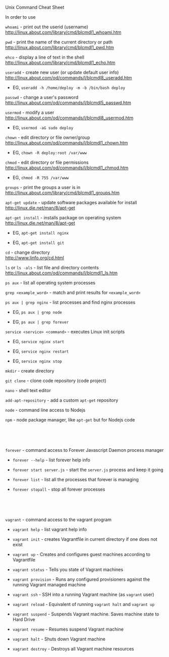 Unix Command Cheat Sheet

In order to use

`whoami` - print out the userid (username)  
http://linux.about.com/library/cmd/blcmdl1_whoami.htm

`pwd` - print the name of the current directory or path  
http://linux.about.com/library/cmd/blcmdl1_pwd.htm

`ehco` - display a line of text in the shell  
http://linux.about.com/library/cmd/blcmdl1_echo.htm

`useradd` - create new user (or update default user info)  
http://linux.about.com/od/commands/l/blcmdl8_useradd.htm  
    
  - EG, `useradd -h /home/deploy -m -b /bin/bash deploy`  

`passwd` - change a user's password  
http://linux.about.com/od/commands/l/blcmdl5_passwd.htm

`usermod` - modify a user  
http://linux.about.com/od/commands/l/blcmdl8_usermod.htm
 
  - EG, `usermod -aG sudo deploy`

`chown` - edit directory or file owner/group  
http://linux.about.com/od/commands/l/blcmdl1_chown.htm  

  - EG, `chown -R deploy:root /var/www`

`chmod` - edit directory or file permissions  
http://linux.about.com/od/commands/l/blcmdl1_chmod.htm  
  
  - EG, `chmod -R 755 /var/www`

`groups` - print the groups a user is in  
http://linux.about.com/library/cmd/blcmdl1_groups.htm

`apt-get update` - update software packages available for install  
http://linux.die.net/man/8/apt-get

`apt-get install` - installs package on operating system  
http://linux.die.net/man/8/apt-get  
  
  - EG, `apt-get install nginx`
  
  - EG, `apt-get install git`
  

`cd` - change directory  
http://www.linfo.org/cd.html

`ls` or `ls -als` - list file and directory contents  
http://linux.about.com/od/commands/l/blcmdl1_ls.htm

`ps aux` - list all operating system processes  

`grep <example_word>` - match and print results for `<example_word>`  

`ps aux | grep nginx` - list processes and find nginx processes  
  
  - EG, `ps aux | grep node`  
  
  - EG, `ps aux | grep forever`  

`service <service> <command>` - executes Linux init scripts  
  
  - EG, `service nginx start`  
  
  - EG, `service nginx restart`  
  
  - EG, `service nginx stop`  

`mkdir` - create directory

`git clone` - clone code repository (code project)

`nano` - shell text editor

`add-apt-repository` - add a custom `apt-get` repository

`node` - command line access to Nodejs

`npm` - node package manager, like `apt-get` but for Nodejs code

<br>
<br>
<br>

`forever` - command access to Forever Javascript Daemon process manager
  
  - `forever --help` - list forever help info
  
  - `forever start server.js` - start the `server.js` process and keep it going
  
  - `forever list` - list all the processes that forever is managing
  
  - `forever stopall` - stop all forever processes

<br>
<br>
<br>

`vagrant` - command access to the vagrant program

  - `vagrant help` - list vagrant help info 
  
  - `vagrant init` - creates Vagrantfile in current directory if one does not exist
  
  - `vagrant up` - Creates and configures guest machines according to Vagrantfile
  
  - `vagrant status` - Tells you state of Vagrant machines
  
  - `vagrant provision` - Runs any configured provisioners against the running Vagrant managed machine
  
  - `vagrant ssh` - SSH into a running Vagrant machine (as `vagrant` user)
  
  - `vagrant reload` - Equivalent of running `vagrant halt` and `vagrant up`
  
  - `vagrant suspend` - Suspends Vagrant machine. Saves machine state to Hard Drive
  
  - `vagrant resume` - Resumes suspend Vagrant machine
  
  - `vagrant halt` - Shuts down Vagrant machine
  
  - `vagrant destroy` - Destroys all Vagrant machine resources
  
  

